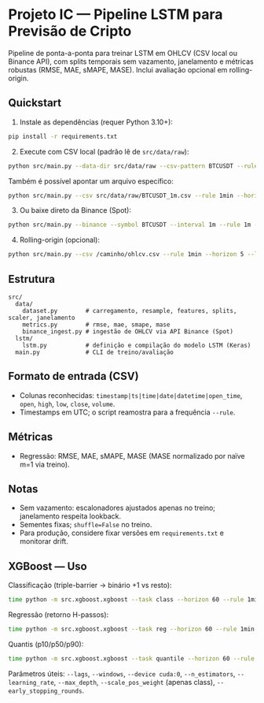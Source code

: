 # Projeto IC — Pipeline LSTM para Previsão de Cripto

Pipeline de ponta-a-ponta para treinar LSTM em OHLCV (CSV local ou Binance API), com splits temporais sem vazamento, janelamento e métricas robustas (RMSE, MAE, sMAPE, MASE). Inclui avaliação opcional em rolling-origin.

## Quickstart

1) Instale as dependências (requer Python 3.10+):
```bash
pip install -r requirements.txt
```

2) Execute com CSV local (padrão lê de `src/data/raw`):
```bash
python src/main.py --data-dir src/data/raw --csv-pattern BTCUSDT --rule 1min --horizon 5 --lookback 128 --epochs 30 --batch 256 --lr 1e-3 --hidden 128 --layers 2 --dropout 0.2 --scaler standard
```

Também é possível apontar um arquivo específico:
```bash
python src/main.py --csv src/data/raw/BTCUSDT_1m.csv --rule 1min --horizon 5 --lookback 128
```

3) Ou baixe direto da Binance (Spot):
```bash
python src/main.py --binance --symbol BTCUSDT --interval 1m --rule 1m --horizon 5 --lookback 128 --epochs 20 --batch 256
```

4) Rolling-origin (opcional):
```bash
python src/main.py --csv /caminho/ohlcv.csv --rule 1min --horizon 5 --lookback 128 --rolling --ro_splits 5 --ro_step 1000 --ro_val 500 --ro_test 500
```

## Estrutura

```
src/
  data/
    dataset.py        # carregamento, resample, features, splits, scaler, janelamento
    metrics.py        # rmse, mae, smape, mase
    binance_ingest.py # ingestão de OHLCV via API Binance (Spot)
  lstm/
    lstm.py           # definição e compilação do modelo LSTM (Keras)
  main.py             # CLI de treino/avaliação
```

## Formato de entrada (CSV)
- Colunas reconhecidas: `timestamp|ts|time|date|datetime|open_time`, `open`, `high`, `low`, `close`, `volume`.
- Timestamps em UTC; o script reamostra para a frequência `--rule`.

## Métricas
- Regressão: RMSE, MAE, sMAPE, MASE (MASE normalizado por naïve m=1 via treino).

## Notas
- Sem vazamento: escalonadores ajustados apenas no treino; janelamento respeita lookback.
- Sementes fixas; `shuffle=False` no treino.
- Para produção, considere fixar versões em `requirements.txt` e monitorar drift.

## XGBoost — Uso

Classificação (triple-barrier → binário +1 vs resto):
```bash
time python -m src.xgboost.xgboost --task class --horizon 60 --rule 1min --data-dir src/data/raw --csv-pattern BTCUSDT --calibrate --calib_method sigmoid
```

Regressão (retorno H-passos):
```bash
time python -m src.xgboost.xgboost --task reg --horizon 60 --rule 1min --data-dir src/data/raw --csv-pattern BTCUSDT
```

Quantis (p10/p50/p90):
```bash
time python -m src.xgboost.xgboost --task quantile --horizon 60 --rule 1min --data-dir src/data/raw --csv-pattern BTCUSDT --quantiles 0.1 0.5 0.9
```

Parâmetros úteis: `--lags`, `--windows`, `--device cuda:0`, `--n_estimators`, `--learning_rate`, `--max_depth`, `--scale_pos_weight` (apenas class), `--early_stopping_rounds`.
